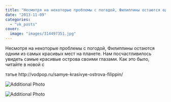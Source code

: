 ```yaml
---
title: "Несмотря на некоторые проблемы с погодой, Филиппины остаются одним из самых красивых мест на планете..."
date: "2013-11-09"
categories: 
  - "vk_posts"
cover:
  image: "images/314497351.jpg"
---
```


Несмотря на некоторые проблемы с погодой, Филиппины остаются одним из самых красивых мест на планете. Нам посчастливилось увидеть самые красивые острова своими глазами. Как это было, читайте в новой с

<!--more--> татье http://vodpop.ru/samye-krasivye-ostrova-filippin/

![Additional Photo](https://vodpop.ru/wp-content/uploads/2023/07/314497352.jpg)

![Additional Photo](https://vodpop.ru/wp-content/uploads/2023/07/314497353.jpg)
